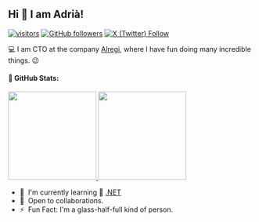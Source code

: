 ## Hi 👋 I am Adrià!

[![visitors](https://visitor-badge.laobi.icu/badge?page_id=rigui73.rigui73)](https://github.com/rigui73/rigui73)
[![GitHub followers](https://img.shields.io/github/followers/rigui73)](https://github.com/rigui73) 
[![X (Twitter) Follow](https://img.shields.io/twitter/follow/rigui73)](https://twitter.com/rigui73)

💻 I am CTO at the company [Alregi](https://github.com/alregi), where I have fun doing many incredible things. :wink:

#### :eyes: GitHub Stats:

<p>
  <a href="https://github.com/rigui73">
    <img height="180em" src="https://github-readme-stats.vercel.app/api?username=rigui73&theme=default&show_icons=true&hide_border=true&count_private=true"/>
    <img height="180em" src="https://github-readme-stats.vercel.app/api/top-langs/?username=rigui73&theme=default&show_icons=true&hide_border=true&layout=compact"/>
  </a>
</p>

- 🌱 &nbsp;I'm currently learning :blue_heart: [.NET](https://dotnet.microsoft.com/es-es/)
- 🤝 &nbsp;Open to collaborations.
- ⚡ &nbsp;Fun Fact: I'm a glass-half-full kind of person.
